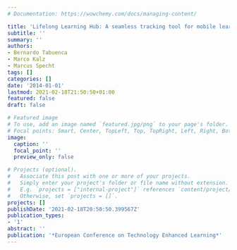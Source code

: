 ```yaml
---
# Documentation: https://wowchemy.com/docs/managing-content/

title: 'Lifelong Learning Hub: A seamless tracking tool for mobile learning'
subtitle: ''
summary: ''
authors:
- Bernardo Tabuenca
- Marco Kalz
- Marcus Specht
tags: []
categories: []
date: '2014-01-01'
lastmod: 2021-02-18T21:50:50+01:00
featured: false
draft: false

# Featured image
# To use, add an image named `featured.jpg/png` to your page's folder.
# Focal points: Smart, Center, TopLeft, Top, TopRight, Left, Right, BottomLeft, Bottom, BottomRight.
image:
  caption: ''
  focal_point: ''
  preview_only: false

# Projects (optional).
#   Associate this post with one or more of your projects.
#   Simply enter your project's folder or file name without extension.
#   E.g. `projects = ["internal-project"]` references `content/project/deep-learning/index.md`.
#   Otherwise, set `projects = []`.
projects: []
publishDate: '2021-02-18T20:50:50.399567Z'
publication_types:
- '1'
abstract: ''
publication: '*European Conference on Technology Enhanced Learning*'
---
```

